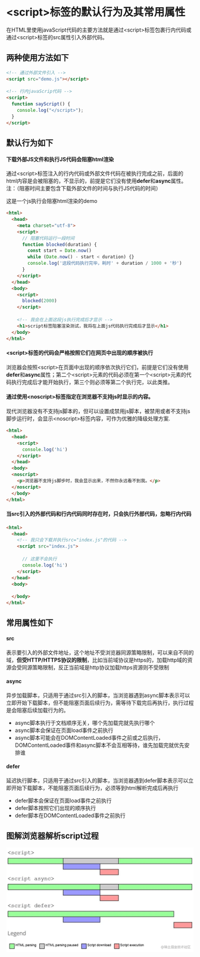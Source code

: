 # \<script\>标签的默认行为及其常用属性

在HTML里使用javaScript代码的主要方法就是通过<script\>标签包裹行内代码或通过<script\>标签的src属性引入外部代码。

## 两种使用方法如下

``` html
<!-- 通过外部文件引入 -->
<script src="demo.js"></script>

<!-- 行内javaScrip代码 -->
<script>
  function sayScript() {
    console.log("</script>");
  }
</script>

```

## 默认行为如下

#### 下载外部JS文件和执行JS代码会阻塞html渲染

通过<script\>标签注入的行内代码或外部文件代码在被执行完成之前，后面的html内容是会被阻塞的，不显示的，前提是它们没有使用**defer**和**async**属性。
注：（阻塞时间主要包含下载外部文件的时间与执行JS代码的时间）

这是一个js执行会阻塞html渲染的demo
``` html
<html>
  <head>
    <meta charset="utf-8">
    <script>
      // 阻塞代码运行一段时间
      function blocked(duration) {
        const start = Date.now()
        while (Date.now() - start < duration) {}
        console.log('这段代码执行完毕，耗时' + duration / 1000 + '秒')
      }
    </script>
  </head>
  <body>
    <script>
      blocked(2000)
    </script>

    <!-- 我会在上面这段js执行完成后才显示 -->
    <h1>script标签阻塞渲染测试，我将在上面js代码执行完成后才显示</h1>
  </body>
</html>
```

#### <script\>标签的代码会严格按照它们在网页中出现的顺序被执行

浏览器会按照<script\>在页面中出现的顺序依次执行它们，前提是它们没有使用**defer**和**async**属性；第二个<script\>元素的代码必须在第一个<script\>元素的代码执行完成后才能开始执行，第三个则必须等第二个执行完，以此类推。

#### 通过使用<noscript\>标签指定在浏览器不支持js时显示的内容。
现代浏览器没有不支持js脚本的，但可以设置成禁用js脚本，被禁用或者不支持js脚步运行时，会显示<noscript\>标签内容，可作为优雅的降级处理方案.

```html
<html>
  <head>
    <script>
      console.log('hi')
    </script>
  </head>
  <body>
  <noscript>
    <p>浏览器不支持js脚步时，我会显示出来，不然你永远看不到我。</p>
  </noscript>
  </body>
</html>
```

#### 当src引入的外部代码和行内代码同时存在时，只会执行外部代码，忽略行内代码

```html
<html>
  <head>
    <!-- 我只会下载并执行src="index.js"的代码 -->
    <script src="index.js">

      // 这里不会执行
      console.log('hi')
    </script>
  </head>
  <body>
  
  </body>
</html>
```


## 常用属性如下

#### src 
表示要引入的外部文件地址，这个地址不受浏览器同源策略限制，可以来自不同的域，**但受HTTP/HTTPS协议的限制**，比如当前域协议是https的，加载http域的资源会受同源策略限制，反正当前域是http协议加载https资源则不受限制


#### async
异步加载脚本，只适用于通过src引入的脚本，当浏览器遇到async脚本表示可以立即开始下载脚本，但不能阻塞页面后续行为，需等待下载完后再执行，执行过程是会阻塞后续加载行为的。

- async脚本执行于文档顺序无关，哪个先加载完就先执行哪个
- async脚本会保证在页面load事件之前执行
- async脚本可能会在DOMContentLoaded事件之前或之后执行，DOMContentLoaded事件和async脚本不会互相等待，谁先加载完就优先安排谁

#### defer
延迟执行脚本，只适用于通过src引入的脚本，当浏览器遇到defer脚本表示可以立即开始下载脚本，不能阻塞页面后续行为，必须等到html解析完成后再执行
- defer脚本会保证在页面load事件之前执行
- defer脚本按照它们出现的顺序执行
- defer脚本在DOMContentLoaded事件之前执行


## 图解浏览器解析script过程

![Alt text](images/script.png)